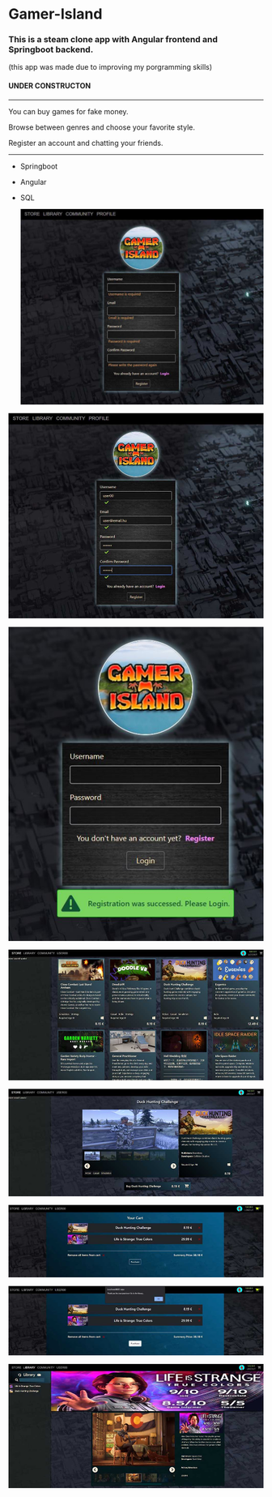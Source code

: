 # Gamer-Island
### This is a steam clone app with Angular frontend and  Springboot backend.

(this app was made due to improving my porgramming skills)

#### UNDER CONSTRUCTON

------

You can buy games for fake money.

Browse between genres and choose your favorite style.

Register an account and chatting your friends.

------

- Springboot

- Angular

- SQL

  

  ![](https://github.com/Gombi007/Gamer-Island/blob/development/Resources/gamer-island-001.JPG)

![](https://github.com/Gombi007/Gamer-Island/blob/development/Resources/gamer-island-002.JPG)

![](https://github.com/Gombi007/Gamer-Island/blob/development/Resources/gamer-island-003.JPG)

![](https://github.com/Gombi007/Gamer-Island/blob/development/Resources/gamer-island-004.JPG)

![](https://github.com/Gombi007/Gamer-Island/blob/development/Resources/gamer-island-005.JPG)

![](https://github.com/Gombi007/Gamer-Island/blob/development/Resources/gamer-island-006.JPG)

![](https://github.com/Gombi007/Gamer-Island/blob/development/Resources/gamer-island-007.JPG)

![](https://github.com/Gombi007/Gamer-Island/blob/development/Resources/gamer-island-008.JPG)



